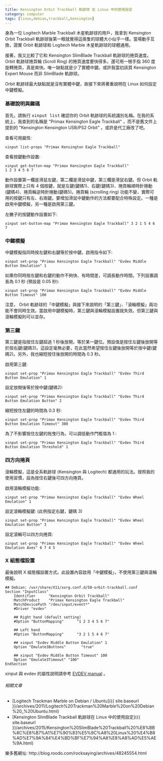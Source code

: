 ```yaml
---
title: Kensington Orbit Trackball 軌跡球 在 Linux 中的使用設定
category: computer
tags: [linux,debian,trackball,kensington]
---
```


身為一位 Logitech Marble Trackball 木星軌跡球的用戶，我拿到 Kensington Orbit Trackball 軌跡球後第一眼就覺得這兩隻的球體大小似乎一樣。當場動手互換，證實 Orbit 軌跡球和 Logitech Marble 木星軌跡球的球體通用。

接著，我又比較了它和 Kensington SlimBlade Trackball 軌跡球的捲頁速度。 Orbit 軌跡球捲頁輪 (Scroll Ring) 的捲頁速度要快得多。還可用一根手指 360 度旋轉捲頁，真是爽快。唯一缺點就是少了實體中鍵。或許我當初該買 Kensington Expert Mouse 而非 SlimBlade 軌跡球。

Orbit 軌跡球最大缺點就是沒有實體中鍵，故接下來將著重說明在 Linux 如何設定中鍵模擬。

<!--more-->

### 基礎說明與鍵碼

首先，請執行 <kbd>xinput list</kbd> 確認你的 Orbit 軌跡球的系統識別名稱。在我的系統上，我查到的名稱是 "Primax Kensington Eagle Trackball" ，而不是舊文件上提到的 "Kensington Kensington USB/PS2 Orbit" 。或許是代工廠改了吧。

查看可用屬性:

```term
xinput list-props "Primax Kensington Eagle Trackball"
```

查看按鍵動作設置:

```term
xinput get-button-map "Primax Kensington Eagle Trackball"
1 2 3 4 5 6 7
```

動作設置第一欄是滑鼠左鍵，第二欄是滑鼠中鍵，第三欄是滑鼠右鍵。但 Orbit 軌跡球實際上只有 4 個按鍵，就是左鍵(鍵碼1)、右鍵(鍵碼3)、捲頁輪順時針捲動(鍵碼4)、捲頁輪逆時針捲動(鍵碼5)。捲頁輪 (scrolling ring) 功能不變，實際可用的按鍵只有左、右兩鍵。要增加滑鼠中鍵動作的方法都要配合特殊設定。一種是啟用中鍵模擬，另一種是啟用第三鍵。

左撇子的按鍵動作設置如下:

```term
xinput set-button-map "Primax Kensington Eagle Trackball" 3 2 1 5 4 6 7
```


### 中鍵模擬

中鍵模擬指同時按左鍵和右鍵等於按中鍵。啟用指令如下:

```term
xinput set-prop "Primax Kensington Eagle Trackball" "Evdev Middle Button Emulation" 1
```

如果你同時按左鍵和右鍵的動作不夠快、有時間差，可調長動作時間。下列設置調長為 0.1 秒 (預設是 0.05 秒):

```term
xinput set-prop "Primax Kensington Eagle Trackball" "Evdev Middle Button Timeout" 100
```

注意， Orbit 軌跡球的「中鍵模擬」與接下來說明的「第三鍵」、「滾輪模擬」兩功能不會同時生效。當啟用中鍵模擬時，第三鍵與滾輪模擬設置就失效。但第三鍵與滾輪模擬則可以並存。

### 第三鍵

第三鍵是指按住左鍵超過 1 秒後放開，等於某一鍵位。預設值是按住左鍵後放開等於按右鍵(鍵碼3)。這設定毫無必要，在此當然希望按住左鍵後放開等於按中鍵(鍵碼2)。另外，我也縮短按住後放開的時間為 0.3 秒。

啟用第三鍵:

```term
xinput set-prop "Primax Kensington Eagle Trackball" "Evdev Third Button Emulation" 1
```

設定放開後等於按中鍵(鍵碼2):

```term
xinput set-prop "Primax Kensington Eagle Trackball" "Evdev Third Button Emulation Button" 2
```

縮短按住左鍵的時間為 0.3 秒:

```term
xinput set-prop "Primax Kensington Eagle Trackball" "Evdev Third Button Emulation Timeout" 300
```

為了不影響按住左鍵的拖曳行為，可以調低動作門檻值為 1 :

```term
xinput set-prop "Primax Kensington Eagle Trackball" "Evdev Third Button Emulation Threshold" 1
```

### 四方向捲頁

滾輪模擬，這是全系軌跡球 (Kensington 與 Logitech) 都通用的玩法。按照我的使用習慣，設為按住右鍵後可四方向捲頁。

啟用滾輪模擬功能:

```term
xinput set-prop "Primax Kensington Eagle Trackball" "Evdev Wheel Emulation" 1
```

設定滾輪模擬鍵: (此例指定右鍵，鍵碼 3)

```term
xinput set-prop "Primax Kensington Eagle Trackball" "Evdev Wheel Emulation Button" 3
```

設定滾輪可以四方向捲頁:

```term
xinput set-prop "Primax Kensington Eagle Trackball" "Evdev Wheel Emulation Axes" 6 7 4 5
```

### X 組態檔設置

最後說明 X 組態檔設置方式。此設置內容啟用「中鍵模擬」，不使用第三鍵與滾輪模擬。

```text
## Debian: /usr/share/X11/xorg.conf.d/50-orbit-trackball.conf
Section "InputClass"
    Identifier      "Kensington Orbit Trackball"
    MatchProduct    "Primax Kensington Eagle Trackball"
    MatchDevicePath "/dev/input/event*"
    #Driver "evdev"

    ## Right hand (default setting)
    #Option "ButtonMapping"      "1 2 3 4 5 6 7"

    ## Left hand
    #Option "ButtonMapping"      "3 2 1 5 4 6 7"

    ## xinput "Evdev Middle Button Emulation" 1
    Option "Emulate3Buttons"       "true"

    ## xinput "Evdev Middle Button Timeout" 100
    Option "Emulate3Timeout" "100"
EndSection
```

xinput 與 evdev 的屬性說明請參考 [EVDEV manual](http://www.x.org/archive/X11R7.6/doc/man/man4/evdev.4.xhtml) 。

###### 相關文章

* [Logitech Trackman Marble on Debian / Ubuntu]({{ site.baseurl }}/archives/2011/Logitech%20Trackman%20Marble%20on%20Debian%20_%20Ubuntu.html)
* [Kensington SlimBlade Trackball 軌跡球在 Linux 中的使用設定]({{ site.baseurl }}/archives/2015/Kensington%20SlimBlade%20Trackball%20%E8%BB%8C%E8%B7%A1%E7%90%83%E5%9C%A8%20Linux%20%E4%B8%AD%E7%9A%84%E4%BD%BF%E7%94%A8%E8%A8%AD%E5%AE%9A.html)

<div class="note">樂多舊網址: http://blog.roodo.com/rocksaying/archives/48245554.html</div>